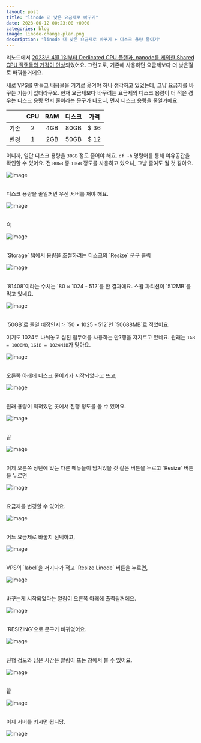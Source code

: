 ```yaml
---
layout: post
title: "linode 더 낮은 요금제로 바꾸기"
date: 2023-06-12 00:23:00 +0900
categories: blog
image: linode-change-plan.png
description: "linode 더 낮은 요금제로 바꾸기 + 디스크 용량 줄이기"
---
```


리노드에서 [2023년 4월 1일부터 Dedicated CPU 플랜과, nanode를 제외한 Shared CPU 플랜들의 가격이 인상](https://www.linode.com/blog/linode/akamai_cloud_computing_price_update/)되었어요.
그런고로, 기존에 사용하던 요금제보다 더 낮은걸로 바꿔볼거에요.

새로 VPS를 만들고 내용물을 거기로 옮겨야 하나 생각하고 있었는데, 그냥 요금제를 바꾸는 기능이 있더라구요.
현재 요금제보다 바꾸려는 요금제의 디스크 용량이 더 적은 경우는 디스크 용량 먼저 줄이라는 문구가 나오니, 먼저 디스크 용량을 줄일거에요.

||CPU|RAM|디스크|가격|
|:--:|:--:|:--:|:--:|:--:|
|기존|2|4GB|80GB|$ 36|
|변경|1|2GB|50GB|$ 12|

이니까, 일단 디스크 용량을 `30GB` 정도 줄어야 해요. `df -h` 명령어를 통해 여유공간을 확인할 수 있어요.
전 `80GB` 중 `10GB` 정도를 사용하고 있으니, 그냥 줄여도 될 것 같아요.

![image]({{site.url}}{{site.baseurl}}/assets/images/linode-change-plan/0.png)

<br>
디스크 용량을 줄일꺼면 우선 서버를 꺼야 해요.

![image]({{site.url}}{{site.baseurl}}/assets/images/linode-change-plan/1.png)

<br>
쇽

![image]({{site.url}}{{site.baseurl}}/assets/images/linode-change-plan/2.png)

<br>
`Storage` 탭에서 용량을 조절하려는 디스크의 `Resize` 문구 클릭

![image]({{site.url}}{{site.baseurl}}/assets/images/linode-change-plan/3.png)

<br>
`81408`이라는 수치는 `80 × 1024 - 512`를 한 결과에요. 스왑 파티션이 `512MB`를 먹고 있네요.

![image]({{site.url}}{{site.baseurl}}/assets/images/linode-change-plan/4.png)

<br>
`50GB`로 줄일 예정인지라 `50 × 1025 - 512`인 `50688MB`로 적었어요.

여기도 1024로 나눠놓고 십진 접두어를 사용하는 만?행을 저지르고 있네요.
원래는 `1GB = 1000MB`, `1GiB = 1024MiB`가 맞아요.

![image]({{site.url}}{{site.baseurl}}/assets/images/linode-change-plan/5.png)

<br>
오른쪽 아래에 디스크 줄이기가 시작되었다고 뜨고,

![image]({{site.url}}{{site.baseurl}}/assets/images/linode-change-plan/6.png)

<br>
원래 용량이 적혀있던 곳에서 진행 정도를 볼 수 있어요.

![image]({{site.url}}{{site.baseurl}}/assets/images/linode-change-plan/7.png)

<br>
끝

![image]({{site.url}}{{site.baseurl}}/assets/images/linode-change-plan/8.jpg)

<br>
이제 오른쪽 상단에 있는 다른 메뉴들이 담겨있을 것 같은 버튼을 누르고 `Resize` 버튼을 누르면

![image]({{site.url}}{{site.baseurl}}/assets/images/thumb/linode-change-plan.png)

<br>
요금제를 변경할 수 있어요.

![image]({{site.url}}{{site.baseurl}}/assets/images/linode-change-plan/9.png)

<br>
어느 요금제로 바꿀지 선택하고,

![image]({{site.url}}{{site.baseurl}}/assets/images/linode-change-plan/10.png)

<br>
VPS의 `label`을 저기다가 적고 `Resize Linode` 버튼을 누르면,

![image]({{site.url}}{{site.baseurl}}/assets/images/linode-change-plan/11.png)

<br>
바꾸는게 시작되었다는 알림이 오른쪽 아래에 출력될꺼에요.

![image]({{site.url}}{{site.baseurl}}/assets/images/linode-change-plan/12.jpg)

<br>
`RESIZING`으로 문구가 바뀌었어요.

![image]({{site.url}}{{site.baseurl}}/assets/images/linode-change-plan/13.png)

<br>
진행 정도와 남은 시간은 알림이 뜨는 창에서 볼 수 있어요.

![image]({{site.url}}{{site.baseurl}}/assets/images/linode-change-plan/14.jpg)

<br>
끝

![image]({{site.url}}{{site.baseurl}}/assets/images/linode-change-plan/15.png)

<br>
이제 서버를 키시면 됩니당.

![image]({{site.url}}{{site.baseurl}}/assets/images/linode-change-plan/16.png)
